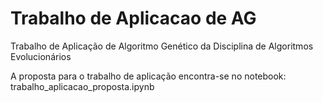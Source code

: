 # Trabalho de Aplicacao de AG
Trabalho de Aplicação de Algoritmo Genético da Disciplina de Algoritmos Evolucionários

A proposta para o trabalho de aplicação encontra-se no notebook: trabalho_aplicacao_proposta.ipynb
